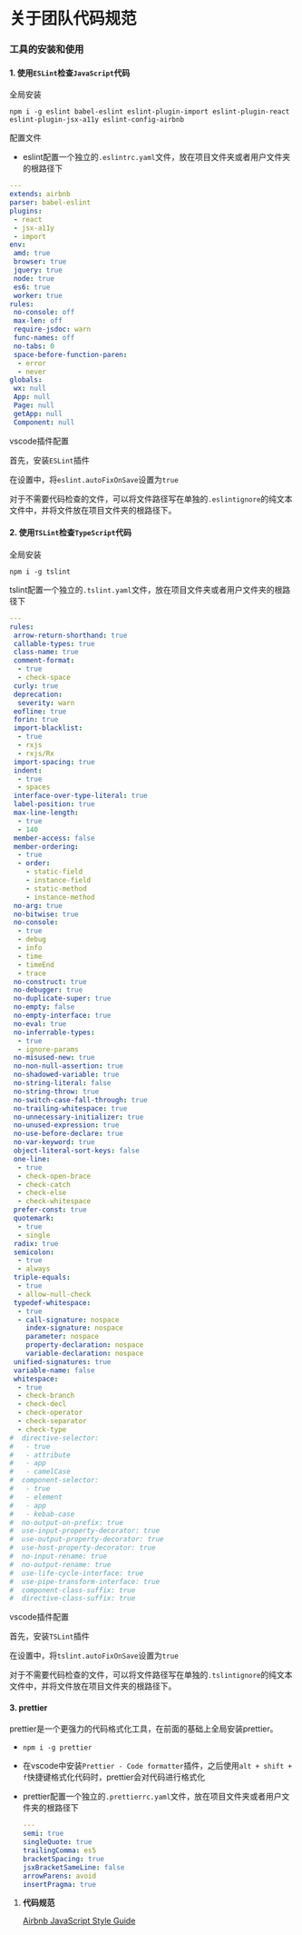 # 关于团队代码规范

### 工具的安装和使用

#### 1. 使用`ESLint`检查`JavaScript`代码

全局安装

`npm i -g eslint babel-eslint eslint-plugin-import eslint-plugin-react eslint-plugin-jsx-a11y eslint-config-airbnb`

配置文件
- eslint配置一个独立的`.eslintrc.yaml`文件，放在项目文件夹或者用户文件夹的根路径下

```yaml
---
extends: airbnb
parser: babel-eslint
plugins:
 - react
 - jsx-a11y
 - import
env:
 amd: true
 browser: true
 jquery: true
 node: true
 es6: true
 worker: true
rules:
 no-console: off
 max-len: off
 require-jsdoc: warn
 func-names: off
 no-tabs: 0
 space-before-function-paren:
  - error
  - never
globals:
 wx: null
 App: null
 Page: null
 getApp: null
 Component: null
```

vscode插件配置

   首先，安装`ESLint`插件

   在设置中，将`eslint.autoFixOnSave`设置为`true`

 对于不需要代码检查的文件，可以将文件路径写在单独的`.eslintignore`的纯文本文件中，并将文件放在项目文件夹的根路径下。

#### 2. 使用`TSLint`检查`TypeScript`代码

全局安装

`npm i -g tslint`

tslint配置一个独立的`.tslint.yaml`文件，放在项目文件夹或者用户文件夹的根路径下

   ```yaml
   ---
   rules:
    arrow-return-shorthand: true
    callable-types: true
    class-name: true
    comment-format:
     - true
     - check-space
    curly: true
    deprecation:
     severity: warn
    eofline: true
    forin: true
    import-blacklist:
     - true
     - rxjs
     - rxjs/Rx
    import-spacing: true
    indent:
     - true
     - spaces
    interface-over-type-literal: true
    label-position: true
    max-line-length:
     - true
     - 140
    member-access: false
    member-ordering:
     - true
     - order:
       - static-field
       - instance-field
       - static-method
       - instance-method
    no-arg: true
    no-bitwise: true
    no-console:
     - true
     - debug
     - info
     - time
     - timeEnd
     - trace
    no-construct: true
    no-debugger: true
    no-duplicate-super: true
    no-empty: false
    no-empty-interface: true
    no-eval: true
    no-inferrable-types:
     - true
     - ignore-params
    no-misused-new: true
    no-non-null-assertion: true
    no-shadowed-variable: true
    no-string-literal: false
    no-string-throw: true
    no-switch-case-fall-through: true
    no-trailing-whitespace: true
    no-unnecessary-initializer: true
    no-unused-expression: true
    no-use-before-declare: true
    no-var-keyword: true
    object-literal-sort-keys: false
    one-line:
     - true
     - check-open-brace
     - check-catch
     - check-else
     - check-whitespace
    prefer-const: true
    quotemark:
     - true
     - single
    radix: true
    semicolon:
     - true
     - always
    triple-equals:
     - true
     - allow-null-check
    typedef-whitespace:
     - true
     - call-signature: nospace
       index-signature: nospace
       parameter: nospace
       property-declaration: nospace
       variable-declaration: nospace
    unified-signatures: true
    variable-name: false
    whitespace:
     - true
     - check-branch
     - check-decl
     - check-operator
     - check-separator
     - check-type
   #  directive-selector:
   #   - true
   #   - attribute
   #   - app
   #   - camelCase
   #  component-selector:
   #   - true
   #   - element
   #   - app
   #   - kebab-case
   #  no-output-on-prefix: true
   #  use-input-property-decorator: true
   #  use-output-property-decorator: true
   #  use-host-property-decorator: true
   #  no-input-rename: true
   #  no-output-rename: true
   #  use-life-cycle-interface: true
   #  use-pipe-transform-interface: true
   #  component-class-suffix: true
   #  directive-class-suffix: true
   ```

   vscode插件配置

   首先，安装`TSLint`插件

   在设置中，将`tslint.autoFixOnSave`设置为`true`

   对于不需要代码检查的文件，可以将文件路径写在单独的`.tslintignore`的纯文本文件中，并将文件放在项目文件夹的根路径下。

#### 3. prettier

prettier是一个更强力的代码格式化工具，在前面的基础上全局安装prettier。

- `npm i -g prettier`

- 在vscode中安装`Prettier - Code formatter`插件，之后使用`alt + shift + f`快捷键格式化代码时，prettier会对代码进行格式化

- prettier配置一个独立的`.prettierrc.yaml`文件，放在项目文件夹或者用户文件夹的根路径下

  ```yaml
  ---
  semi: true
  singleQuote: true
  trailingComma: es5
  bracketSpacing: true
  jsxBracketSameLine: false
  arrowParens: avoid
  insertPragma: true
  ```

1. **代码规范**

      [Airbnb JavaScript Style Guide](https://github.com/yuche/javascript)

